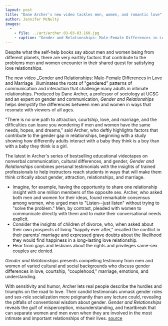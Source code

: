 ```yaml
---
layout: post
title: "Dane Archer's new video tackles men, women, and romantic love"
author: Jennifer McNulty
images:
  -
    - file: ../art/archer.03-03-03.160.jpg
    - caption: "Gender and Relationships: Male-Female Differences in Love and Marriage is produced by Dane Archer, a UCSC professor of sociology."
---
```


Despite what the self-help books say about men and women being from different planets, there are very earthly factors that contribute to the problems men and women encounter in their shared quest for satisfying love relationships.

The new video _Gender and Relationships: Male-Female Differences in Love and Marriage _illuminates the roots of "gendered" patterns of communication and interaction that challenge many adults in intimate relationships. Produced by Dane Archer, a professor of sociology at UCSC and an expert on gender and communication, _Gender and Relationships_ helps demystify the differences between men and women in ways that resonate with viewers of all ages.  

"There is no one path to attraction, courtship, love, and marriage, and the difficulties can leave you wondering if men and women have the same needs, hopes, and dreams," said Archer, who deftly highlights factors that contribute to the gender gap in relationships, beginning with a study showing how differently adults interact with a baby they think is a boy than with a baby they think is a girl.   

The latest in Archer's series of bestselling educational videotapes on nonverbal communication, cultural differences, and gender, _Gender and Relationships_ combines personal testimonials with the insights of trained professionals to help instructors reach students in ways that will make them think critically about gender, attraction, relationships, and marriage.

* Imagine, for example, having the opportunity to share one relationship insight with one million members of the opposite sex. Archer, who asked both men and women for their ideas, found remarkable consensus among women, who urged men to "Listen--just listen" without trying to "solve the problem." Men, by contrast, pleaded with women to communicate directly with them and to make their conversational needs explicit.
* Consider the insights of children of divorce, who, when asked about their own prospects of living "happily ever after," recalled the conflict in their parents' marriage and expressed grave doubts about the likelihood they would find happiness in a long-lasting love relationship.
* Hear from gays and lesbians about the rights and privileges same-sex couples are denied.  

_Gender and Relationships_ presents compelling testimony from men and women of varied cultural and social backgrounds who discuss gender differences in love, courtship, "couplehood," marriage, emotions, and understanding.  

With sensitivity and humor, Archer lets real people describe the hurdles and triumphs on the road to love. Their candid testimonials unmask gender roles and sex-role socialization more poignantly than any lecture could, revealing the pitfalls of conventional wisdom about gender. _Gender and Relationships_ reveals the gulf of misperception, misunderstanding, and heartbreak that can separate women and men even when they are involved in the most intimate and important relationships of their lives.
[source](http://www1.ucsc.edu/currents/02-03/03-03/archer.html "Permalink to archer")

